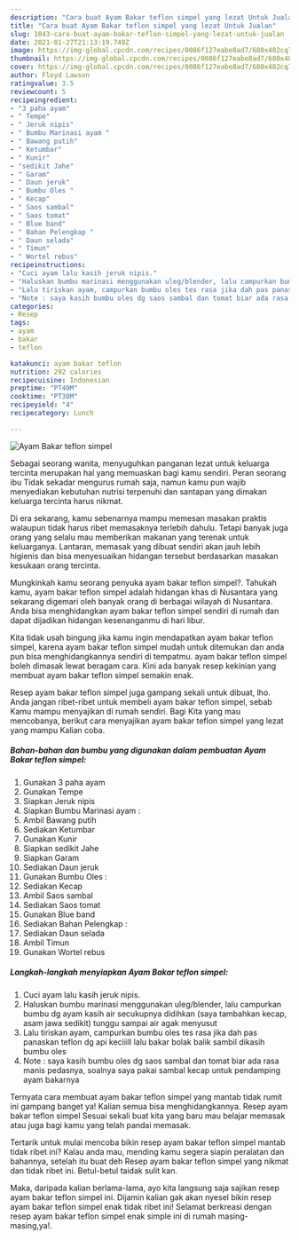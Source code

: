 ```yaml
---
description: "Cara buat Ayam Bakar teflon simpel yang lezat Untuk Jualan"
title: "Cara buat Ayam Bakar teflon simpel yang lezat Untuk Jualan"
slug: 1043-cara-buat-ayam-bakar-teflon-simpel-yang-lezat-untuk-jualan
date: 2021-01-27T21:13:19.749Z
image: https://img-global.cpcdn.com/recipes/0086f127eabe8ad7/680x482cq70/ayam-bakar-teflon-simpel-foto-resep-utama.jpg
thumbnail: https://img-global.cpcdn.com/recipes/0086f127eabe8ad7/680x482cq70/ayam-bakar-teflon-simpel-foto-resep-utama.jpg
cover: https://img-global.cpcdn.com/recipes/0086f127eabe8ad7/680x482cq70/ayam-bakar-teflon-simpel-foto-resep-utama.jpg
author: Floyd Lawson
ratingvalue: 3.5
reviewcount: 5
recipeingredient:
- "3 paha ayam"
- " Tempe"
- " Jeruk nipis"
- " Bumbu Marinasi ayam "
- " Bawang putih"
- " Ketumbar"
- " Kunir"
- "sedikit Jahe"
- " Garam"
- " Daun jeruk"
- " Bumbu Oles "
- " Kecap"
- " Saos sambal"
- " Saos tomat"
- " Blue band"
- " Bahan Pelengkap "
- " Daun selada"
- " Timun"
- " Wortel rebus"
recipeinstructions:
- "Cuci ayam lalu kasih jeruk nipis."
- "Haluskan bumbu marinasi menggunakan uleg/blender, lalu campurkan bumbu dg ayam kasih air secukupnya didihkan (saya tambahkan kecap, asam jawa sedikit) tunggu sampai air agak menyusut"
- "Lalu tiriskan ayam, campurkan bumbu oles tes rasa jika dah pas panaskan teflon dg api keciiill lalu bakar bolak balik sambil dikasih bumbu oles"
- "Note : saya kasih bumbu oles dg saos sambal dan tomat biar ada rasa manis pedasnya, soalnya saya pakai sambal kecap untuk pendamping ayam bakarnya"
categories:
- Resep
tags:
- ayam
- bakar
- teflon

katakunci: ayam bakar teflon 
nutrition: 292 calories
recipecuisine: Indonesian
preptime: "PT40M"
cooktime: "PT38M"
recipeyield: "4"
recipecategory: Lunch

---
```



![Ayam Bakar teflon simpel](https://img-global.cpcdn.com/recipes/0086f127eabe8ad7/680x482cq70/ayam-bakar-teflon-simpel-foto-resep-utama.jpg)

Sebagai seorang wanita, menyuguhkan panganan lezat untuk keluarga tercinta merupakan hal yang memuaskan bagi kamu sendiri. Peran seorang ibu Tidak sekadar mengurus rumah saja, namun kamu pun wajib menyediakan kebutuhan nutrisi terpenuhi dan santapan yang dimakan keluarga tercinta harus nikmat.

Di era  sekarang, kamu sebenarnya mampu memesan masakan praktis walaupun tidak harus ribet memasaknya terlebih dahulu. Tetapi banyak juga orang yang selalu mau memberikan makanan yang terenak untuk keluarganya. Lantaran, memasak yang dibuat sendiri akan jauh lebih higienis dan bisa menyesuaikan hidangan tersebut berdasarkan masakan kesukaan orang tercinta. 



Mungkinkah kamu seorang penyuka ayam bakar teflon simpel?. Tahukah kamu, ayam bakar teflon simpel adalah hidangan khas di Nusantara yang sekarang digemari oleh banyak orang di berbagai wilayah di Nusantara. Anda bisa menghidangkan ayam bakar teflon simpel sendiri di rumah dan dapat dijadikan hidangan kesenanganmu di hari libur.

Kita tidak usah bingung jika kamu ingin mendapatkan ayam bakar teflon simpel, karena ayam bakar teflon simpel mudah untuk ditemukan dan anda pun bisa menghidangkannya sendiri di tempatmu. ayam bakar teflon simpel boleh dimasak lewat beragam cara. Kini ada banyak resep kekinian yang membuat ayam bakar teflon simpel semakin enak.

Resep ayam bakar teflon simpel juga gampang sekali untuk dibuat, lho. Anda jangan ribet-ribet untuk membeli ayam bakar teflon simpel, sebab Kamu mampu menyajikan di rumah sendiri. Bagi Kita yang mau mencobanya, berikut cara menyajikan ayam bakar teflon simpel yang lezat yang mampu Kalian coba.

<!--inarticleads1-->

##### Bahan-bahan dan bumbu yang digunakan dalam pembuatan Ayam Bakar teflon simpel:

1. Gunakan 3 paha ayam
1. Gunakan  Tempe
1. Siapkan  Jeruk nipis
1. Siapkan  Bumbu Marinasi ayam :
1. Ambil  Bawang putih
1. Sediakan  Ketumbar
1. Gunakan  Kunir
1. Siapkan sedikit Jahe
1. Siapkan  Garam
1. Sediakan  Daun jeruk
1. Gunakan  Bumbu Oles :
1. Sediakan  Kecap
1. Ambil  Saos sambal
1. Sediakan  Saos tomat
1. Gunakan  Blue band
1. Sediakan  Bahan Pelengkap :
1. Sediakan  Daun selada
1. Ambil  Timun
1. Gunakan  Wortel rebus




<!--inarticleads2-->

##### Langkah-langkah menyiapkan Ayam Bakar teflon simpel:

1. Cuci ayam lalu kasih jeruk nipis.
1. Haluskan bumbu marinasi menggunakan uleg/blender, lalu campurkan bumbu dg ayam kasih air secukupnya didihkan (saya tambahkan kecap, asam jawa sedikit) tunggu sampai air agak menyusut
1. Lalu tiriskan ayam, campurkan bumbu oles tes rasa jika dah pas panaskan teflon dg api keciiill lalu bakar bolak balik sambil dikasih bumbu oles
1. Note : saya kasih bumbu oles dg saos sambal dan tomat biar ada rasa manis pedasnya, soalnya saya pakai sambal kecap untuk pendamping ayam bakarnya




Ternyata cara membuat ayam bakar teflon simpel yang mantab tidak rumit ini gampang banget ya! Kalian semua bisa menghidangkannya. Resep ayam bakar teflon simpel Sesuai sekali buat kita yang baru mau belajar memasak atau juga bagi kamu yang telah pandai memasak.

Tertarik untuk mulai mencoba bikin resep ayam bakar teflon simpel mantab tidak ribet ini? Kalau anda mau, mending kamu segera siapin peralatan dan bahannya, setelah itu buat deh Resep ayam bakar teflon simpel yang nikmat dan tidak ribet ini. Betul-betul taidak sulit kan. 

Maka, daripada kalian berlama-lama, ayo kita langsung saja sajikan resep ayam bakar teflon simpel ini. Dijamin kalian gak akan nyesel bikin resep ayam bakar teflon simpel enak tidak ribet ini! Selamat berkreasi dengan resep ayam bakar teflon simpel enak simple ini di rumah masing-masing,ya!.

